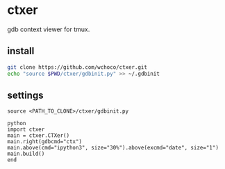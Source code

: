 # ctxer
gdb context viewer for tmux.

## install
```sh
git clone https://github.com/wchoco/ctxer.git
echo "source $PWD/ctxer/gdbinit.py" >> ~/.gdbinit
```

## settings

```.gdbinit
source <PATH_TO_CLONE>/ctxer/gdbinit.py

python
import ctxer
main = ctxer.CTXer()
main.right(gdbcmd="ctx")
main.above(cmd="ipython3", size="30%").above(excmd="date", size="1")
main.build()
end
```